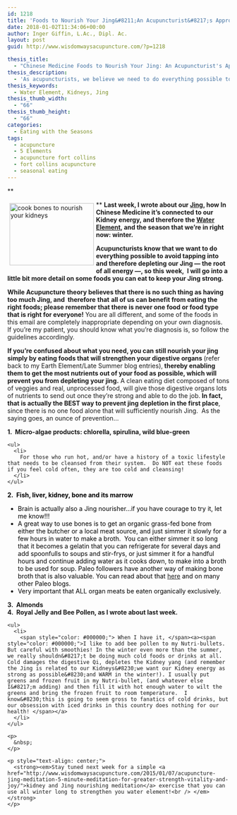 ```yaml
---
id: 1218
title: 'Foods to Nourish Your Jing&#8211;An Acupuncturist&#8217;s Approach to using Chinese Medicine Nutritional Principles for Staying Healthy'
date: 2018-01-02T11:34:06+00:00
author: Inger Giffin, L.Ac., Dipl. Ac.
layout: post
guid: http://www.wisdomwaysacupuncture.com/?p=1218

thesis_title:
  - "Chinese Medicine Foods to Nourish Your Jing: An Acupuncturist's Approach"
thesis_description:
  - 'As acupuncturists, we believe we need to do everything possible to avoid tapping into and therefore depleting our Jing -- the root of all energy.'
thesis_keywords:
  - Water Element, Kidneys, Jing
thesis_thumb_width:
  - "66"
thesis_thumb_height:
  - "66"
categories:
  - Eating with the Seasons
tags:
  - acupuncture
  - 5 Elements
  - acupuncture fort collins
  - fort collins acupuncture
  - seasonal eating
---
```

**
  
**  <img src="https://origin.ih.constantcontact.com/fs085/1102844965003/img/97.jpg" alt="cook bones to nourish your kidneys" width="191" height="141" align="left" border="0" hspace="5" vspace="5" />**Last week, I wrote about our [Jing](http://www.wisdomwaysacupuncture.com/2017/12/29/is-your-jing-depleted/), how In Chinese Medicine it&#8217;s connected to our Kidney energy, and therefore the [Water Element](http://www.wisdomwaysacupuncture.com/2018/01/12/the-depths-of-water-will-keep-you-balanced-this-winter/), and the season that we&#8217;re in right now: winter.**

**Acupuncturists know that we want to do everything possible to avoid tapping into and therefore depleting our Jing &#8212; the root of all energy &#8212;, so this** **week,  I will go into a little bit more detail on some foods you can eat to keep your Jing strong.** 

**While Acupuncture theory believes that there is no such thing as having too much Jing, and  therefore** **that** **all of us can benefit from eating the right foods; please remember that there is never one food or food type that is right for everyone!** You are all different, and some of the foods in this email are completely inappropriate depending on your own diagnosis.  If you&#8217;re my patient, you should know what you&#8217;re diagnosis is, so follow the guidelines accordingly.

<div>
  <strong>If you&#8217;re confused about what you need, you can still nourish your jing simply by eating foods that will strengthen your digestive organs </strong>(refer back to my Earth Element/Late Summer blog entries),<strong> thereby enabling them to get the most nutrients out of your food as possible, which will prevent you from depleting your jing.</strong> A clean eating diet composed of tons of veggies and real, unprocessed food, will give those digestive organs lots of nutrients to send out once they&#8217;re strong and able to do the job.<strong> In fact, that is actually the BEST way to prevent jing depletion in the first place</strong>, since there is no one food alone that will sufficiently nourish Jing.  As the saying goes, an ounce of prevention&#8230;
</div>

<div>
</div>

<div>
  <div>
    <p>
      <strong>1.  Micro-algae products: chlorella, spirulina, wild blue-green</strong>
    </p>
    
    <ul>
      <li>
        For those who run hot, and/or have a history of a toxic lifestyle that needs to be cleansed from their system.  Do NOT eat these foods if you feel cold often, they are too cold and cleansing!
      </li>
    </ul>
  </div>
  
  <div>
    <span style="color: #000000;"><strong>2.  Fish, liver, kidney, bone and its marrow </strong></span>
  </div>
  
  <ul>
    <li>
      <span style="color: #000000;">Brain is actually also a Jing nourisher&#8230;if you have courage to try it, let me know!!!</span>
    </li>
    <li>
      <span style="color: #000000;">A great way to use bones is to get an organic grass-fed bone from either the butcher or a local meat source, and just simmer it slowly for a few hours in water to make a broth.  You can either simmer it so long that it becomes a gelatin that you can refrigerate for several days and add spoonfulls to soups and stir-frys, or just simmer it for a handful hours and continue adding water as it cooks down, to make into a broth to be used for soup. Paleo followers have another way of making bone broth that is also valuable. You can read about that <a href="http://stupideasypaleo.com/2014/07/23/bone-broth-101-how-to-make-best-broth/" target="_blank" rel="noopener">here</a> and on many other Paleo blogs.<br /> </span>
    </li>
    <li>
      <span style="color: #000000;">Very important that ALL organ meats be eaten organically exclusively.</span>
    </li>
  </ul>
  
  <div>
    <span style="color: #000000;"><strong><a>3.  Almonds<br /> 4.  Royal Jelly and Bee Pollen, as I wrote about last week.</a></strong> </span></p> 
    
    <ul>
      <li>
        <span style="color: #000000;"> When I have it, </span><a><span style="color: #000000;">I like to add bee pollen to my Nutri-bullets. But careful with smoothies! In the winter even more than the summer, we really shouldn&#8217;t be doing much cold foods or drinks at all. Cold damages the digestive Qi, depletes the Kidney yang (and remember the Jing is related to our Kidneys&#8230;we want our Kidney energy as strong as possible&#8230;and WARM in the winter!). I usually put greens and frozen fruit in my Nutri-bullet, (and whatever else I&#8217;m adding) and then fill it with hot enough water to wilt the greens and bring the frozen fruit to room temperature.  I know&#8230;this is going to seem gross to fanatics of cold drinks, but our obsession with iced drinks in this country does nothing for our health! </span></a>
      </li>
    </ul>
    
    <p>
      &nbsp;
    </p>
    
    <p style="text-align: center;">
      <strong><em>Stay tuned next week for a simple <a href="http://www.wisdomwaysacupuncture.com/2015/01/07/acupuncture-jing-meditation-5-minute-meditation-for-greater-strength-vitality-and-joy/">kidney and Jing nourishing meditation</a> exercise that you can use all winter long to strengthen you water element!<br /> </em></strong>
    </p>
  </div>
</div>